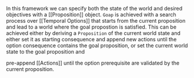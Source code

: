 In this framework we can specify both the state of the world and desired objectives with a [[Proposition]]  object. `Goap` is achieved with a search process over [[Temporal Options]] that starts from the current proposition and lead to a world where the goal propostion is satisfied. This can be achieved either by deriving a `Proposition` of the current world state and either set it as starting consequence and append new actions until the option consequence contains the goal proposition, or set the current world state to the goal proposition and

pre-append [[Actions]] until the option prerequisite are validated by the current proposition.